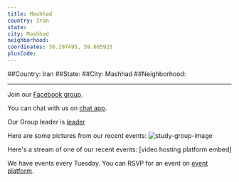 ```yaml
---
title: Mashhad
country: Iran
state: 
city: Mashhad
neighborhood: 
coordinates: 36.297495, 59.605923
plusCode:
---
```


##Country: Iran
##State: 
##City: Mashhad
##Neighborhood: 
*****
Join our [Facebook group](https://www.facebook.com/groups/free.code.camp.mashhad).

You can chat with us on [chat app]().

Our Group leader is [leader]()

Here are some pictures from our recent events:
![study-group-image]()

Here's a stream of one of our recent events:
[video hosting platform embed]

We have events every Tuesday. You can RSVP for an event on [event platform]().
